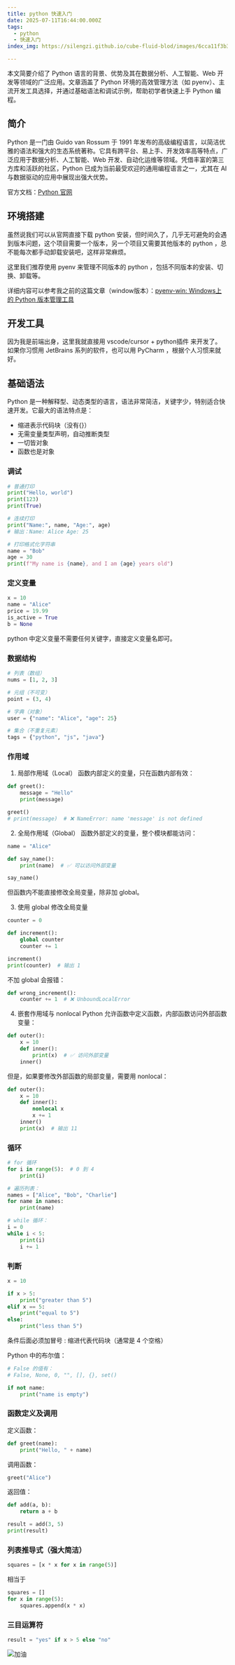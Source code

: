 ```yaml
---
title: python 快速入门
date: 2025-07-11T16:44:00.000Z
tags: 
  - python
  - 快速入门
index_img: https://silengzi.github.io/cube-fluid-blod/images/6cca11f3b3e8187baf73b04f8ce72ef4.jpeg

---
```



本文简要介绍了 Python 语言的背景、优势及其在数据分析、人工智能、Web 开发等领域的广泛应用。文章涵盖了 Python 环境的高效管理方法（如 pyenv）、主流开发工具选择，并通过基础语法和调试示例，帮助初学者快速上手 Python 编程。


## 简介

Python 是一门由 Guido van Rossum 于 1991 年发布的高级编程语言，以简洁优雅的语法和强大的生态系统著称。它具有跨平台、易上手、开发效率高等特点，广泛应用于数据分析、人工智能、Web 开发、自动化运维等领域。凭借丰富的第三方库和活跃的社区，Python 已成为当前最受欢迎的通用编程语言之一，尤其在 AI 与数据驱动的应用中展现出强大优势。

官方文档：[Python 官网](https://www.python.org/)


## 环境搭建

虽然说我们可以从官网直接下载 python 安装，但时间久了，几乎无可避免的会遇到版本问题，这个项目需要一个版本，另一个项目又需要其他版本的 python ，总不能每次都手动卸载安装吧，这样非常麻烦。

这里我们推荐使用 pyenv 来管理不同版本的 python ，包括不同版本的安装、切换、卸载等。

详细内容可以参考我之前的这篇文章（window版本）：[pyenv-win: Windows上的 Python 版本管理工具](https://silengzi.github.io/cube-fluid-blod/2024/12/27/7452988506778091571/)


## 开发工具

因为我是前端出身，这里我就直接用 vscode/cursor + python插件 来开发了。
如果你习惯用 JetBrains 系列的软件，也可以用 PyCharm ，根据个人习惯来就好。


## 基础语法

Python 是一种解释型、动态类型的语言，语法非常简洁，关键字少，特别适合快速开发。它最大的语法特点是：
- 缩进表示代码块（没有{}）
- 无需变量类型声明，自动推断类型
- 一切皆对象
- 函数也是对象


### 调试

```python
# 普通打印
print("Hello, world")
print(123)
print(True)

# 连续打印
print("Name:", name, "Age:", age)
# 输出：Name: Alice Age: 25

# 打印格式化字符串
name = "Bob"
age = 30
print(f"My name is {name}, and I am {age} years old")
```


### 定义变量

```python
x = 10
name = "Alice"
price = 19.99
is_active = True
b = None
```

python 中定义变量不需要任何关键字，直接定义变量名即可。


### 数据结构

```python
# 列表（数组）
nums = [1, 2, 3]

# 元组（不可变）
point = (3, 4)

# 字典（对象）
user = {"name": "Alice", "age": 25}

# 集合（不重复元素）
tags = {"python", "js", "java"}
```


### 作用域

1. 局部作用域（Local）
函数内部定义的变量，只在函数内部有效：
```python
def greet():
    message = "Hello"
    print(message)

greet()
# print(message)  # ❌ NameError: name 'message' is not defined
```

2. 全局作用域（Global）
函数外部定义的变量，整个模块都能访问：
```python
name = "Alice"

def say_name():
    print(name)  # ✅ 可以访问外部变量

say_name()
```
但函数内不能直接修改全局变量，除非加 global。

3. 使用 global 修改全局变量
```python
counter = 0

def increment():
    global counter
    counter += 1

increment()
print(counter)  # 输出 1
```
不加 global 会报错：
```python
def wrong_increment():
    counter += 1  # ❌ UnboundLocalError
```

4. 嵌套作用域与 nonlocal
Python 允许函数中定义函数，内部函数访问外部函数变量：
```python
def outer():
    x = 10
    def inner():
        print(x)  # ✅ 访问外部变量
    inner()
```
但是，如果要修改外部函数的局部变量，需要用 nonlocal：
```python
def outer():
    x = 10
    def inner():
        nonlocal x
        x += 1
    inner()
    print(x)  # 输出 11
```


### 循环

```python
# for 循环
for i in range(5):  # 0 到 4
    print(i)

# 遍历列表：
names = ["Alice", "Bob", "Charlie"]
for name in names:
    print(name)

# while 循环：
i = 0
while i < 5:
    print(i)
    i += 1
```


### 判断

```python
x = 10

if x > 5:
    print("greater than 5")
elif x == 5:
    print("equal to 5")
else:
    print("less than 5")
```

条件后面必须加冒号 :
缩进代表代码块（通常是 4 个空格）

Python 中的布尔值：

```python
# False 的值有：
# False, None, 0, "", [], {}, set()

if not name:
    print("name is empty")
```


### 函数定义及调用

定义函数：
```python
def greet(name):
    print("Hello, " + name)
```

调用函数：
```python
greet("Alice")
```

返回值：
```python
def add(a, b):
    return a + b

result = add(3, 5)
print(result)
```


### 列表推导式（强大简洁）

```python
squares = [x * x for x in range(5)]
```

相当于
```python
squares = []
for x in range(5):
    squares.append(x * x)
```


### 三目运算符

```python
result = "yes" if x > 5 else "no"
```


![加油](https://silengzi.github.io/cube-fluid-blod/images/006APoFYly8h5mmvdv4zyg307n07nu10.gif)